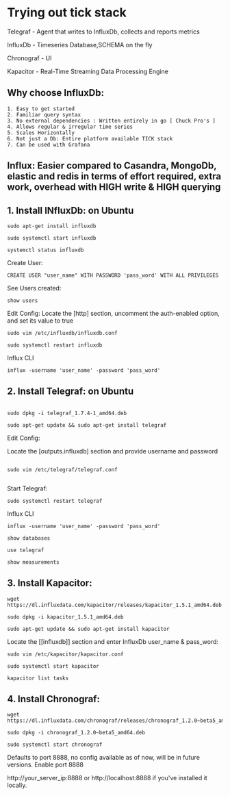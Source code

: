 # Trying out tick stack

Telegraf - Agent that writes to InfluxDb, collects and reports metrics

InfluxDb - Timeseries Database,SCHEMA on the fly

Chronograf - UI

Kapacitor - Real-Time Streaming Data Processing Engine


## Why choose InfluxDb:

	1. Easy to get started
	2. Familiar query syntax
	3. No external dependencies : Written entirely in go [ Chuck Pro's ]
	4. Allows regular & irregular time series
	5. Scales Horizontally
	6. Not just a Db: Entire platform available TICK stack
	7. Can be used with Grafana

## Influx: Easier compared to Casandra, MongoDb, elastic and redis in terms of effort required, extra work, overhead with HIGH write & HIGH querying 


## 1. Install INfluxDb: on Ubuntu

```
sudo apt-get install influxdb

sudo systemctl start influxdb

systemctl status influxdb

```

Create User:


```
CREATE USER "user_name" WITH PASSWORD 'pass_word' WITH ALL PRIVILEGES

```
See Users created:


```
show users

```
Edit Config: Locate the [http] section, uncomment the auth-enabled option, and set its value to true 


```
sudo vim /etc/influxdb/influxdb.conf 
```

```
sudo systemctl restart influxdb
```
Influx CLI
```
influx -username 'user_name' -password 'pass_word'
```

## 2. Install Telegraf: on Ubuntu


``` wget https://dl.influxdata.com/telegraf/releases/telegraf_1.7.4-1_amd64.deb

sudo dpkg -i telegraf_1.7.4-1_amd64.deb

sudo apt-get update && sudo apt-get install telegraf 
```


Edit Config:

Locate the [outputs.influxdb] section and provide username and password


```

sudo vim /etc/telegraf/telegraf.conf


```

Start Telegraf:


```
sudo systemctl restart telegraf

```


Influx CLI
```
influx -username 'user_name' -password 'pass_word'
```

```
show databases

use telegraf

show measurements

```

## 3. Install Kapacitor:

```
wget https://dl.influxdata.com/kapacitor/releases/kapacitor_1.5.1_amd64.deb

sudo dpkg -i kapacitor_1.5.1_amd64.deb

sudo apt-get update && sudo apt-get install kapacitor	
```
Locate the [[influxdb]] section and enter InfluxDb user_name & pass_word:

```
sudo vim /etc/kapacitor/kapacitor.conf
```

```
sudo systemctl start kapacitor
```

```
kapacitor list tasks
```

## 4. Install Chronograf:

```
wget https://dl.influxdata.com/chronograf/releases/chronograf_1.2.0~beta5_amd64.deb

sudo dpkg -i chronograf_1.2.0~beta5_amd64.deb

sudo systemctl start chronograf

```

Defaults to port 8888, no config available as of now, will be in future versions. Enable port 8888

http://your_server_ip:8888 or http://localhost:8888 if you've installed it locally.
